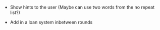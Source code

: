 - Show hints to the user (Maybe can use two words from the no repeat list?)

- Add in a loan system inbetween rounds